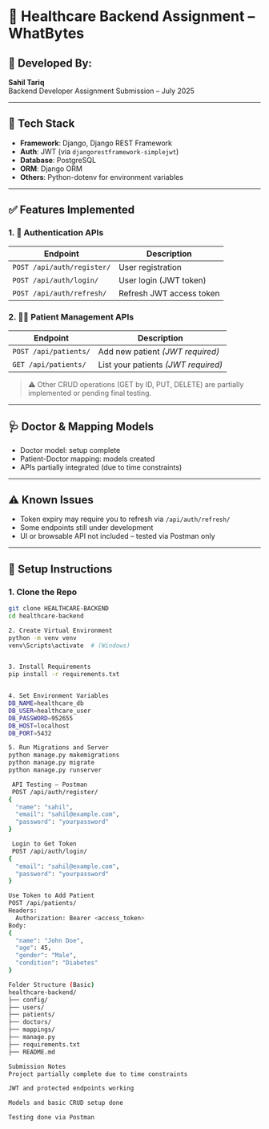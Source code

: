 # 🏥 Healthcare Backend Assignment – WhatBytes

## 👤 Developed By:
**Sahil Tariq**  
Backend Developer Assignment Submission – July 2025

---

## 🚀 Tech Stack

- **Framework**: Django, Django REST Framework
- **Auth**: JWT (via `djangorestframework-simplejwt`)
- **Database**: PostgreSQL
- **ORM**: Django ORM
- **Others**: Python-dotenv for environment variables

---

## ✅ Features Implemented

### 1. 🔐 Authentication APIs

| Endpoint | Description |
|----------|-------------|
| `POST /api/auth/register/` | User registration |
| `POST /api/auth/login/` | User login (JWT token) |
| `POST /api/auth/refresh/` | Refresh JWT access token |

### 2. 🧑‍⚕️ Patient Management APIs

| Endpoint | Description |
|----------|-------------|
| `POST /api/patients/` | Add new patient *(JWT required)* |
| `GET /api/patients/` | List your patients *(JWT required)* |

> ⚠️ Other CRUD operations (GET by ID, PUT, DELETE) are partially implemented or pending final testing.

---

## 🩺 Doctor & Mapping Models

- Doctor model: setup complete
- Patient-Doctor mapping: models created
- APIs partially integrated (due to time constraints)

---

## ⚠️ Known Issues

- Token expiry may require you to refresh via `/api/auth/refresh/`
- Some endpoints still under development
- UI or browsable API not included – tested via Postman only

---

## 🔧 Setup Instructions

### 1. Clone the Repo

```bash
git clone HEALTHCARE-BACKEND
cd healthcare-backend

2. Create Virtual Environment
python -m venv venv
venv\Scripts\activate  # (Windows)


3. Install Requirements
pip install -r requirements.txt


4. Set Environment Variables
DB_NAME=healthcare_db
DB_USER=healthcare_user
DB_PASSWORD=952655
DB_HOST=localhost
DB_PORT=5432

5. Run Migrations and Server
python manage.py makemigrations
python manage.py migrate
python manage.py runserver

 API Testing – Postman
 POST /api/auth/register/
{
  "name": "sahil",
  "email": "sahil@example.com",
  "password": "yourpassword"
}

 Login to Get Token
 POST /api/auth/login/
{
  "email": "sahil@example.com",
  "password": "yourpassword"
}

Use Token to Add Patient
POST /api/patients/
Headers:
  Authorization: Bearer <access_token>
Body:
{
  "name": "John Doe",
  "age": 45,
  "gender": "Male",
  "condition": "Diabetes"
}

Folder Structure (Basic)
healthcare-backend/
├── config/
├── users/
├── patients/
├── doctors/
├── mappings/
├── manage.py
├── requirements.txt
├── README.md

Submission Notes
Project partially complete due to time constraints

JWT and protected endpoints working

Models and basic CRUD setup done

Testing done via Postman
